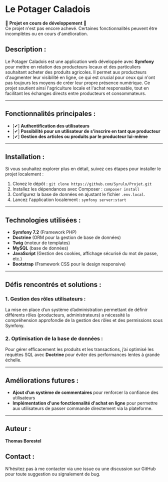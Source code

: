 # Le Potager Caladois

🚧 **Projet en cours de développement** 🚧  
Ce projet n'est pas encore achevé. Certaines fonctionnalités peuvent être incomplètes ou en cours d'amélioration.

## Description :

Le Potager Caladois est une application web développée avec **Symfony** pour mettre en relation des producteurs locaux et des particuliers souhaitant acheter des produits agricoles. Il permet aux producteurs d'augmenter leur visibilité en ligne, ce qui est crucial pour ceux qui n'ont pas toujours les moyens de créer leur propre présence numérique. Ce projet soutient ainsi l'agriculture locale et l'achat responsable, tout en facilitant les échanges directs entre producteurs et consommateurs.

---

## Fonctionnalités principales :

- [✔] **Authentification des utilisateurs**
- [✔] **Possibilité pour un utilisateur de s'inscrire en tant que producteur**
- [✔] **Gestion des articles ou produits par le producteur lui-même**

---

## Installation :

Si vous souhaitez explorer plus en détail, suivez ces étapes pour installer le projet localement :

1. Clonez le dépôt : `git clone https://github.com/Syrulo/Projet.git`
2. Installez les dépendances avec Composer : `composer install`
3. Configurez la base de données en ajustant le fichier `.env.local`.
4. Lancez l'application localement : `symfony server:start`

---

## Technologies utilisées :

- **Symfony 7.2** (Framework PHP)
- **Doctrine** (ORM pour la gestion de base de données)
- **Twig** (moteur de templates)
- **MySQL** (base de données)
- **JavaScript** (Gestion des cookies, affichage sécurisé du mot de passe, etc.)
- **Bootstrap** (Framework CSS pour le design responsive)

---

## Défis rencontrés et solutions :

### 1. **Gestion des rôles utilisateurs** :
La mise en place d’un système d’administration permettant de définir différents rôles (producteurs, administrateurs) a nécessité la compréhension approfondie de la gestion des rôles et des permissions sous Symfony.

### 2. **Optimisation de la base de données** :
Pour gérer efficacement les produits et les transactions, j’ai optimisé les requêtes SQL avec **Doctrine** pour éviter des performances lentes à grande échelle.

---

## Améliorations futures :

- **Ajout d’un système de commentaires** pour renforcer la confiance des utilisateurs
- **Implémentation d'une fonctionnalité d'achat en ligne** pour permettre aux utilisateurs de passer commande directement via la plateforme.

---

## Auteur :

**Thomas Borestel**

## Contact :

N'hésitez pas à me contacter via une issue ou une discussion sur GitHub pour toute suggestion ou signalement de bug.
